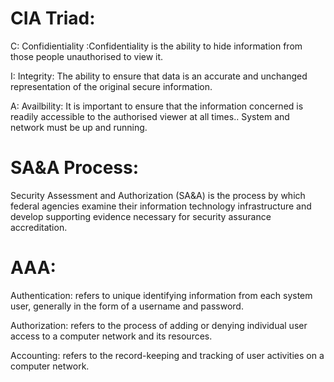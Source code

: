 # CIA Triad:
  C: Confidientiality :Confidentiality is the ability to hide information from those people unauthorised to view it.
  
  I: Integrity: The ability to ensure that data is an accurate and unchanged representation of the original secure information.
  
  A: Availbility: It is important to ensure that the information concerned is readily accessible to the authorised viewer at all times.. System and network must be up and running.
  
  
#  SA&A Process:
  
  Security Assessment and Authorization (SA&A) is the process by which federal agencies examine their information technology infrastructure and develop supporting evidence necessary for security assurance accreditation.
  
  # AAA:
  
  Authentication: refers to unique identifying information from each system user, generally in the form of a username and password.
  
  Authorization: refers to the process of adding or denying individual user access to a computer network and its resources.
  
  Accounting: refers to the record-keeping and tracking of user activities on a computer network. 
  
